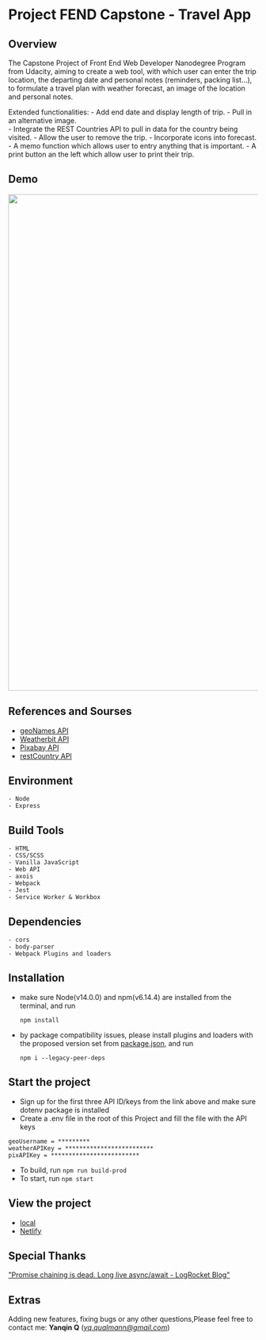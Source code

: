 # Project FEND Capstone - Travel App


## Overview

The Capstone Project of Front End Web Developer Nanodegree Program from Udacity, aiming to create a web tool, with which user can enter the trip location, the departing date and personal notes (reminders, packing list...), to formulate a travel plan with weather forecast, an image of the location and personal notes.

Extended functionalities:
    - Add end date and display length of trip.
    - Pull in an alternative image.  
    - Integrate the REST Countries API to pull in data for the country being visited.
    - Allow the user to remove the trip.
    - Incorporate icons into forecast.
    - A memo function which allows user to entry anything that is important.
    - A print button an the left which allow user to print their trip.

## Demo

<img src="" width="1000"> 

## References and Sourses

- [geoNames API](http://www.geonames.org/export/web-services.html)
- [Weatherbit API](https://www.weatherbit.io/api)
- [Pixabay API](https://pixabay.com/api/docs/)
- [restCountry API](https://restcountries.com/)


## Environment

    - Node
    - Express    

## Build Tools

    - HTML
    - CSS/SCSS
    - Vanilla JavaScript
    - Web API 
    - axois
    - Webpack
    - Jest
    - Service Worker & Workbox

## Dependencies

    - cors
    - body-parser
    - Webpack Plugins and loaders 

## Installation 

- make sure Node(v14.0.0) and npm(v6.14.4) are installed from the terminal, and run

   ```
   npm install
   ```

- by package compatibility issues, please install plugins and loaders with the proposed version set from [package.json](https://github.com/Qinisfighting/Project-FEND-Capstone---Travel-App/blob/main/package.json), and run

   ```
   npm i --legacy-peer-deps
   ```
    
## Start the project

- Sign up for the first three API ID/keys from the link above and make sure dotenv package is installed
- Create a .env file in the root of this Project and fill the file with the API keys 
```
geoUsername = *********
weatherAPIKey = *************************
pixAPIKey = *************************
```
- To build, run   `npm run build-prod` 
- To start, run  `npm start`


## View the project

- [local](http://localhost:7777/)
- [Netlify](https://travel-app-Qin.netlify.app)

## Special Thanks

["Promise chaining is dead. Long live async/await - LogRocket Blog" ]( https://blog.logrocket.com/promise-chaining-is-dead-long-live-async-await-445897870abc/)


## Extras
Adding new features, fixing bugs or any other questions,Please feel free to contact me: **Yanqin Q** (*yq.qualmann@gmail.com*)

